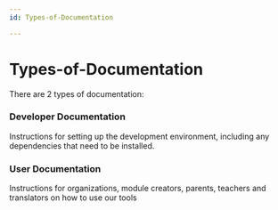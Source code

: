 ```yaml
---
id: Types-of-Documentation

---
```


# Types-of-Documentation

There are 2 types of documentation: 

### Developer Documentation 
Instructions for setting up the development environment, including any dependencies that need to be installed.
### User Documentation
Instructions for organizations, module creators, parents, teachers and translators on how to use our tools





